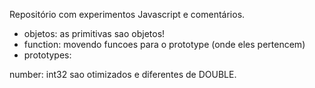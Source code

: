 Repositório com experimentos Javascript e comentários.

* objetos: as primitivas sao objetos!
* function: movendo funcoes para o prototype (onde eles pertencem)
* prototypes: 

number: int32 sao otimizados e diferentes de DOUBLE.
